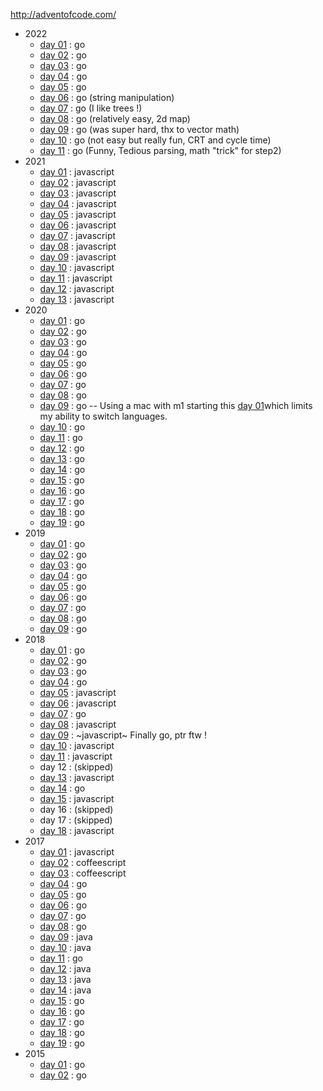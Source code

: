 http://adventofcode.com/

* 2022
  * [day 01](2022/day01) : go
  * [day 02](2022/day02) : go
  * [day 03](2022/day03) : go
  * [day 04](2022/day04) : go
  * [day 05](2022/day05) : go
  * [day 06](2022/day06) : go (string manipulation)
  * [day 07](2022/day07) : go (I like trees !)
  * [day 08](2022/day08) : go (relatively easy, 2d map)
  * [day 09](2022/day09) : go (was super hard, thx to vector math)
  * [day 10](2022/day10) : go (not easy but really fun, CRT and cycle time)
  * [day 11](2022/day11) : go (Funny, Tedious parsing, math "trick" for step2)
* 2021
  * [day 01](2021/day01) : javascript
  * [day 02](2021/day02) : javascript
  * [day 03](2021/day03) : javascript
  * [day 04](2021/day04) : javascript
  * [day 05](2021/day05) : javascript
  * [day 06](2021/day06) : javascript
  * [day 07](2021/day07) : javascript
  * [day 08](2021/day08) : javascript
  * [day 09](2021/day09) : javascript
  * [day 10](2021/day10) : javascript
  * [day 11](2021/day11) : javascript
  * [day 12](2021/day12) : javascript
  * [day 13](2021/day13) : javascript
* 2020
  * [day 01](2020/day01) : go
  * [day 02](2020/day02) : go
  * [day 03](2020/day03) : go
  * [day 04](2020/day04) : go
  * [day 05](2020/day05) : go
  * [day 06](2020/day06) : go
  * [day 07](2020/day07) : go
  * [day 08](2020/day08) : go
  * [day 09](2020/day09) : go -- Using a mac with m1 starting this [day 01](2020/day01)which limits my ability to switch languages.
  * [day 10](2020/day10) : go
  * [day 11](2020/day11) : go
  * [day 12](2020/day12) : go
  * [day 13](2020/day13) : go
  * [day 14](2020/day14) : go
  * [day 15](2020/day15) : go
  * [day 16](2020/day16) : go
  * [day 17](2020/day17) : go
  * [day 18](2020/day18) : go
  * [day 19](2020/day19) : go
* 2019
  * [day 01](2019/day01) : go
  * [day 02](2019/day02) : go
  * [day 03](2019/day03) : go
  * [day 04](2019/day04) : go
  * [day 05](2019/day05) : go
  * [day 06](2019/day06) : go
  * [day 07](2019/day07) : go
  * [day 08](2019/day08) : go
  * [day 09](2019/day09) : go
* 2018
  * [day 01](2018/day01) : go
  * [day 02](2018/day02) : go
  * [day 03](2018/day03) : go
  * [day 04](2018/day04) : go
  * [day 05](2018/day05) : javascript
  * [day 06](2018/day06) : javascript
  * [day 07](2018/day07) : go
  * [day 08](2018/day08) : javascript
  * [day 09](2018/day09) : ~javascript~ Finally go, ptr ftw !
  * [day 10](2018/day10) : javascript
  * [day 11](2018/day11) : javascript
  * day 12 : (skipped)
  * [day 13](2018/day13) : javascript
  * [day 14](2018/day14) : go
  * [day 15](2018/day15) : javascript
  * day 16 : (skipped)
  * day 17 : (skipped)
  * [day 18](2018/day18) : javascript
* 2017
  * [day 01](2017/day01) : javascript
  * [day 02](2017/day02) : coffeescript
  * [day 03](2017/day03) : coffeescript
  * [day 04](2017/day04) : go
  * [day 05](2017/day05) : go
  * [day 06](2017/day06) : go
  * [day 07](2017/day07) : go
  * [day 08](2017/day08) : go
  * [day 09](2017/day09) : java
  * [day 10](2017/day10) : java
  * [day 11](2017/day11) : go
  * [day 12](2017/day12) : java
  * [day 13](2017/day13) : java
  * [day 14](2017/day14) : java
  * [day 15](2017/day15) : go
  * [day 16](2017/day16) : go
  * [day 17](2017/day17) : go
  * [day 18](2017/day18) : go
  * [day 19](2017/day19) : go
* 2015
  * [day 01](2015/day01) : go
  * [day 02](2015/day02) : go
